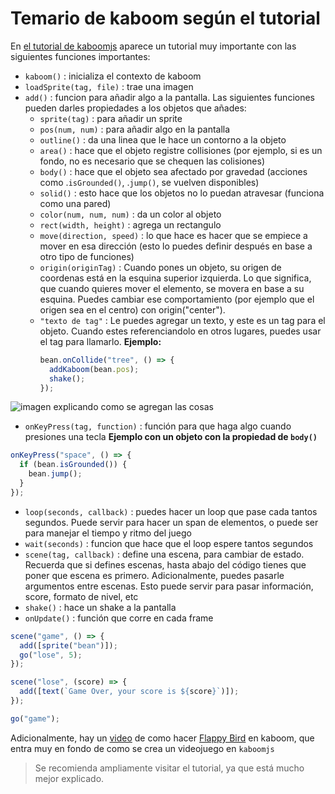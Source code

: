 # Temario de kaboom según el tutorial

En [el tutorial de kaboomjs][webpage] aparece un tutorial muy importante con las siguientes funciones importantes:

- `kaboom()` : inicializa el contexto de kaboom
- `loadSprite(tag, file)` : trae una imagen
- `add()` : funcion para añadir algo a la pantalla. Las siguientes funciones pueden darles propiedades a los objetos que añades:
  - `sprite(tag)` : para añadir un sprite
  - `pos(num, num)` : para añadir algo en la pantalla
  - `outline()` : da una linea que le hace un contorno a la objeto
  - `area()` : hace que el objeto registre collisiones (por ejemplo, si es un fondo, no es necesario que se chequen las colisiones)
  - `body()` : hace que el objeto sea afectado por gravedad (acciones como .`isGrounded()`, .`jump()`, se vuelven disponibles)
  - `solid()` : esto hace que los objetos no lo puedan atravesar (funciona como una pared)
  - `color(num, num, num)` : da un color al objeto
  - `rect(width, height)` : agrega un rectangulo
  - `move(direction, speed)` : lo que hace es hacer que se empiece a mover en esa dirección (esto lo puedes definir después en base a otro tipo de funciones)
  - `origin(originTag)` : Cuando pones un objeto, su origen de coordenas está en la esquina superior izquierda. Lo que significa, que cuando quieres mover el elemento, se movera en base a su esquina. Puedes cambiar ese comportamiento (por ejemplo que el origen sea en el centro) con origin("center").
  - `"texto de tag"` : Le puedes agregar un texto, y este es un tag para el objeto. Cuando estes referenciandolo en otros lugares, puedes usar el tag para llamarlo. **Ejemplo:**
    ```javascript
    bean.onCollide("tree", () => {
      addKaboom(bean.pos);
      shake();
    });
    ```

![imagen explicando como se agregan las cosas](https://kaboomjs.com/site/doc/intro/comps.png)

- `onKeyPress(tag, function)` : función para que haga algo cuando presiones una tecla
  **Ejemplo con un objeto con la propiedad de `body()`**

```javascript
onKeyPress("space", () => {
  if (bean.isGrounded()) {
    bean.jump();
  }
});
```

- `loop(seconds, callback)` : puedes hacer un loop que pase cada tantos segundos. Puede servir para hacer un span de elementos, o puede ser para manejar el tiempo y ritmo del juego
- `wait(seconds)` : funcion que hace que el loop espere tantos segundos
- `scene(tag, callback)` : define una escena, para cambiar de estado. Recuerda que si defines escenas, hasta abajo del código tienes que poner que escena es primero. Adicionalmente, puedes pasarle argumentos entre escenas. Esto puede servir para pasar información, score, formato de nivel, etc
- `shake()` : hace un shake a la pantalla
- `onUpdate()` : función que corre en cada frame

```javascript
scene("game", () => {
  add([sprite("bean")]);
  go("lose", 5);
});

scene("lose", (score) => {
  add([text(`Game Over, your score is ${score}`)]);
});

go("game");
```

Adicionalmente, hay un [video][flappy_bird] de como hacer [Flappy Bird][flappy_bird] en kaboom, que entra muy en fondo de como se crea un videojuego en `kaboomjs`

> Se recomienda ampliamente visitar el tutorial, ya que está mucho mejor explicado.

[webpage]: https://kaboomjs.com/doc/intro
[flappy_bird]: https://www.youtube.com/watch?v=hgReGsh5xVU
